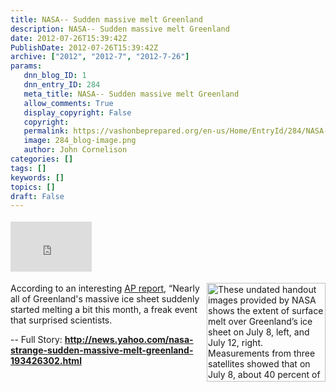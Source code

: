 ```yaml
---
title: NASA-- Sudden massive melt Greenland
description: NASA-- Sudden massive melt Greenland
date: 2012-07-26T15:39:42Z
PublishDate: 2012-07-26T15:39:42Z
archive: ["2012", "2012-7", "2012-7-26"]
params:
   dnn_blog_ID: 1
   dnn_entry_ID: 284
   meta_title: NASA-- Sudden massive melt Greenland
   allow_comments: True
   display_copyright: False
   copyright: 
   permalink: https://vashonbeprepared.org/en-us/Home/EntryId/284/NASA-Sudden-massive-melt-Greenland
   image: 284_blog-image.png
   author: John Cornelison
categories: []
tags: []
keywords: []
topics: []
draft: False
---
```


<div class="wlWriterHeaderFooter" style="float:none; margin:0px; padding:4px 0px 4px 0px;"><iframe src="http://www.facebook.com/widgets/like.php?href=http://vashonbeprepared.org/News/Blogs/VashonPreparedness/tabid/164/EntryId/284/NASA-Sudden-massive-melt-Greenland.aspx" scrolling="no" frameborder="0" style="border:none; width:130px; height:80px"></iframe></div><p><img style="display: inline; float: right" title="These undated handout images provided by NASA shows the extent of surface melt over Greenland’s ice sheet on July 8, left, and July 12, right. Measurements from three satellites showed that on July 8, about 40 percent of the ice sheet had undergone thawing at or near the surface. In just a few days, the melting had dramatically accelerated and an estimated 97 percent of the ice sheet surface had thawed by July 12. In the image, the areas classified as “probable melt” (light pink) correspond to those sites where at least one satellite detected surface melting. The areas classified as “melt” (dark pink) correspond to sites where two or three satellites detected surface melting. Nearly every part of the massive Greenland ice sheet suddenly and strangely melted a bit this month in a freak event that concerned scientists had never witnessed before. NASA says three different satellites saw what it calls unprecedented melting from July 8 to July 12. Most of the thick ice remains, but what was unusual was the widespread area where some melting occurred. (AP Photo/Nicolo E. DiGirolamo, SSAI/NASA GSFC, and Jesse Allen, NASA Earth Observatory" alt="These undated handout images provided by NASA shows the extent of surface melt over Greenland’s ice sheet on July 8, left, and July 12, right. Measurements from three satellites showed that on July 8, about 40 percent of the ice sheet had undergone thawing at or near the surface. In just a few days, the melting had dramatically accelerated and an estimated 97 percent of the ice sheet surface had thawed by July 12. In the image, the areas classified as “probable melt” (light pink) correspond to those sites where at least one satellite detected surface melting. The areas classified as “melt” (dark pink) correspond to sites where two or three satellites detected surface melting. Nearly every part of the massive Greenland ice sheet suddenly and strangely melted a bit this month in a freak event that concerned scientists had never witnessed before. NASA says three different satellites saw what it calls unprecedented melting from July 8 to July 12. Most of the thick ice remains, but what was unusual was the widespread area where some melting occurred. (AP Photo/Nicolo E. DiGirolamo, SSAI/NASA GSFC, and Jesse Allen, NASA Earth Observatory" align="right" src="http://l2.yimg.com/bt/api/res/1.2/LoFyP4FI3Cx3JQ2GQqYdQQ--/YXBwaWQ9eW5ld3M7Y2g9MjM2MDtjcj0xO2N3PTI4NTA7ZHg9MDtkeT0wO2ZpPXVsY3JvcDtoPTE1ODtxPTg1O3c9MTkw/http://media.zenfs.com/en_us/News/ap_webfeeds/faf4d9dfbc554a14160f6a7067006336.jpg" width="190" height="158" />According to an interesting <a href="http://news.yahoo.com/nasa-strange-sudden-massive-melt-greenland-193426302.html" target="_blank">AP report</a>, “Nearly all of Greenland's massive ice sheet suddenly started melting a bit this month, a freak event that surprised scientists. </p>  <p>-- Full Story: <a href="http://news.yahoo.com/nasa-strange-sudden-massive-melt-greenland-193426302.html"><b>http://news.yahoo.com/nasa-strange-sudden-massive-melt-greenland-193426302.html</b></a></p>
